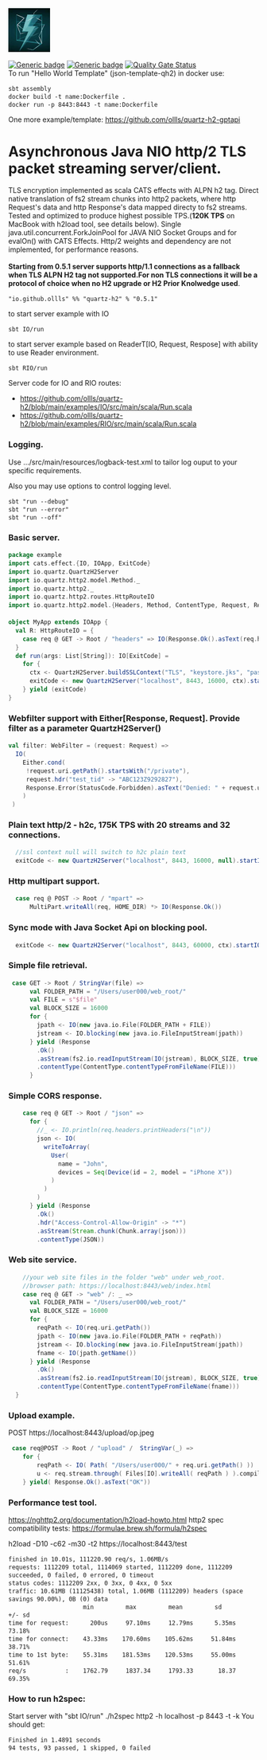 
<img src="quartz-h2.jpeg" width="84" title="quartz-h2"/>

[![Generic badge](https://img.shields.io/badge/quartz--h2-v0.5.1-blue)](https://repo1.maven.org/maven2/io/github/ollls/quartz-h2_3/0.5.1/)
[![Generic badge](https://img.shields.io/badge/Hello%20World-template-red)](https://github.com/ollls/json-template-qh2)
[![Quality Gate Status](https://sonarcloud.io/api/project_badges/measure?project=ollls_quartz-h2&metric=alert_status)](https://sonarcloud.io/summary/new_code?id=ollls_quartz-h2)<br>
To run "Hello World Template" (json-template-qh2) in docker use:
```
sbt assembly
docker build -t name:Dockerfile . 
docker run -p 8443:8443 -t name:Dockerfile
```

One more example/template: https://github.com/ollls/quartz-h2-gptapi

# Asynchronous Java NIO **http/2 TLS** packet streaming server/client.

TLS encryption implemented as scala CATS effects with ALPN h2 tag. Direct native translation of fs2 stream chunks into http2 packets, where http Request's data and http Response's data mapped directy to fs2 streams. Tested and optimized to produce highest possible TPS.(**120K TPS** on MacBook with h2load tool, see details below). Single java.util.concurrent.ForkJoinPool for JAVA NIO Socket Groups and for evalOn() with CATS Effects. Http/2 weights and dependency are not implemented, for performance reasons. <br><br>**Starting from 0.5.1 server supports http/1.1 connections as a fallback when TLS ALPN H2 tag not supported.For non TLS connections it will be a protocol of choice when no H2 upgrade or H2 Prior Knolwedge used**.

```
"io.github.ollls" %% "quartz-h2" % "0.5.1"
```
to start server example with IO
```
sbt IO/run
```
to start server example based on ReaderT[IO, Request, Respose] with ability to use Reader environment.
```
sbt RIO/run
```
Server code for IO and RIO routes:
* https://github.com/ollls/quartz-h2/blob/main/examples/IO/src/main/scala/Run.scala
* https://github.com/ollls/quartz-h2/blob/main/examples/RIO/src/main/scala/Run.scala


### Logging.

Use .../src/main/resources/logback-test.xml to tailor log ouput to your specific requirements.

Also you may use options to control logging level.
```
sbt "run --debug"
sbt "run --error"
sbt "run --off"
```


### Basic server.
```scala
package example
import cats.effect.{IO, IOApp, ExitCode}
import io.quartz.QuartzH2Server
import io.quartz.http2.model.Method._
import io.quartz.http2._
import io.quartz.http2.routes.HttpRouteIO
import io.quartz.http2.model.{Headers, Method, ContentType, Request, Response}

object MyApp extends IOApp {
  val R: HttpRouteIO = {
    case req @ GET -> Root / "headers" => IO(Response.Ok().asText(req.headers.printHeaders))
  }
  def run(args: List[String]): IO[ExitCode] =
    for {
      ctx <- QuartzH2Server.buildSSLContext("TLS", "keystore.jks", "password")
      exitCode <- new QuartzH2Server("localhost", 8443, 16000, ctx).startIO(R, sync = false)
    } yield (exitCode)
}
```

### Webfilter support with Either[Response, Request]. Provide filter as a parameter QuartzH2Server()
```scala
val filter: WebFilter = (request: Request) =>
  IO(
    Either.cond(
     !request.uri.getPath().startsWith("/private"),
     request.hdr("test_tid" -> "ABC123Z9292827"),
     Response.Error(StatusCode.Forbidden).asText("Denied: " + request.uri.getPath())
    )
 )    
```
### Plain text http/2 - h2c, 175K TPS with 20 streams and 32 connections.
```scala
  //ssl context null will switch to h2c plain text
  exitCode <- new QuartzH2Server("localhost", 8443, 16000, null).startIO(R, filter, sync = false)
```  
### Http multipart support.
```scala
  case req @ POST -> Root / "mpart" =>
      MultiPart.writeAll(req, HOME_DIR) *> IO(Response.Ok())
```
### Sync mode with Java Socket Api on blocking pool.
```scala
  exitCode <- new QuartzH2Server("localhost", 8443, 60000, ctx).startIO( R, sync = true)
```
### Simple file retrieval.
```scala
 case GET -> Root / StringVar(file) =>
      val FOLDER_PATH = "/Users/user000/web_root/"
      val FILE = s"$file"
      val BLOCK_SIZE = 16000
      for {
        jpath <- IO(new java.io.File(FOLDER_PATH + FILE))
        jstream <- IO.blocking(new java.io.FileInputStream(jpath))
      } yield (Response
        .Ok()
        .asStream(fs2.io.readInputStream(IO(jstream), BLOCK_SIZE, true))
        .contentType(ContentType.contentTypeFromFileName(FILE)))
      } 
```

### Simple CORS response.
```scala
    case req @ GET -> Root / "json" =>
      for {
        //_ <- IO.println(req.headers.printHeaders("\n"))
        json <- IO(
          writeToArray(
            User(
              name = "John",
              devices = Seq(Device(id = 2, model = "iPhone X"))
            )
          )
        )
      } yield (Response
        .Ok()
        .hdr("Access-Control-Allow-Origin" -> "*")
        .asStream(Stream.chunk(Chunk.array(json)))
        .contentType(JSON))
```

### Web site service.
```scala
    //your web site files in the folder "web" under web_root.    
    //browser path: https://localhost:8443/web/index.html
    case req @ GET -> "web" /: _ =>
      val FOLDER_PATH = "/Users/user000/web_root/"
      val BLOCK_SIZE = 16000
      for {
        reqPath <- IO(req.uri.getPath())
        jpath <- IO(new java.io.File(FOLDER_PATH + reqPath))
        jstream <- IO.blocking(new java.io.FileInputStream(jpath))
        fname <- IO(jpath.getName())
      } yield (Response
        .Ok()
        .asStream(fs2.io.readInputStream(IO(jstream), BLOCK_SIZE, true))
        .contentType(ContentType.contentTypeFromFileName(fname)))
  }
  ```
### Upload example.

POST https://localhost:8443/upload/op.jpeg
```scala
 case req@POST -> Root / "upload" /  StringVar(_) => 
    for {
        reqPath <- IO( Path( "/Users/user000/" + req.uri.getPath() ))
        u <- req.stream.through( Files[IO].writeAll( reqPath ) ).compile.drain
    } yield( Response.Ok().asText("OK"))
```


### Performance test tool.

https://nghttp2.org/documentation/h2load-howto.html
http2 spec compatibility tests: https://formulae.brew.sh/formula/h2spec


h2load -D10 -c62 -m30 -t2  https://localhost:8443/test
```
finished in 10.01s, 111220.90 req/s, 1.06MB/s
requests: 1112209 total, 1114069 started, 1112209 done, 1112209 succeeded, 0 failed, 0 errored, 0 timeout
status codes: 1112209 2xx, 0 3xx, 0 4xx, 0 5xx
traffic: 10.61MB (11125438) total, 1.06MB (1112209) headers (space savings 90.00%), 0B (0) data
                     min         max         mean         sd        +/- sd
time for request:      200us     97.10ms     12.79ms      5.35ms    73.18%
time for connect:    43.33ms    170.60ms    105.62ms     51.84ms    38.71%
time to 1st byte:    55.31ms    181.53ms    120.53ms     55.00ms    51.61%
req/s           :    1762.79     1837.34     1793.33       18.37    69.35%

```



### How to run h2spec:

Start server with "sbt IO/run"
./h2spec http2 -h localhost -p 8443 -t -k
You should get:

```
Finished in 1.4891 seconds
94 tests, 93 passed, 1 skipped, 0 failed
```


